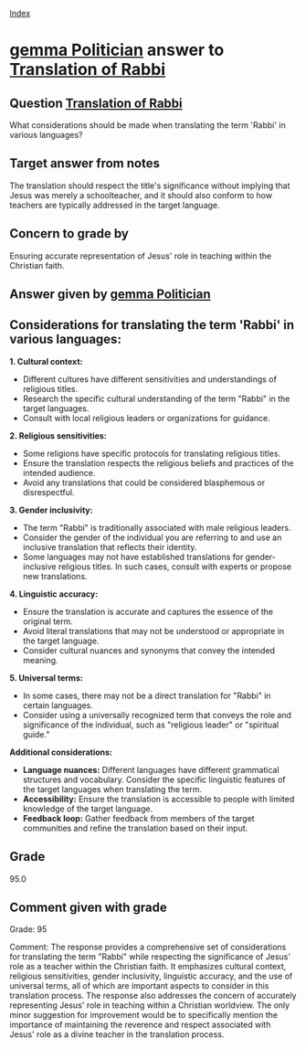 
[Index](../../index.md)
# [gemma Politician](../../answering_models/gemma_Politician.md) answer to [Translation of Rabbi](../../questions/Translation_of_Rabbi.md)

## Question [Translation of Rabbi](../../questions/Translation_of_Rabbi.md)
What considerations should be made when translating the term 'Rabbi' in various languages?

## Target answer from notes
The translation should respect the title's significance without implying that Jesus was merely a schoolteacher, and it should also conform to how teachers are typically addressed in the target language.

## Concern to grade by
Ensuring accurate representation of Jesus' role in teaching within the Christian faith.

## Answer given by [gemma Politician](../../answering_models/gemma_Politician.md)
## Considerations for translating the term 'Rabbi' in various languages:

**1. Cultural context:**

* Different cultures have different sensitivities and understandings of religious titles. 
* Research the specific cultural understanding of the term "Rabbi" in the target languages.
* Consult with local religious leaders or organizations for guidance.


**2. Religious sensitivities:**

* Some religions have specific protocols for translating religious titles. 
* Ensure the translation respects the religious beliefs and practices of the intended audience. 
* Avoid any translations that could be considered blasphemous or disrespectful.


**3. Gender inclusivity:**

* The term "Rabbi" is traditionally associated with male religious leaders. 
* Consider the gender of the individual you are referring to and use an inclusive translation that reflects their identity. 
* Some languages may not have established translations for gender-inclusive religious titles. In such cases, consult with experts or propose new translations.


**4. Linguistic accuracy:**

* Ensure the translation is accurate and captures the essence of the original term. 
* Avoid literal translations that may not be understood or appropriate in the target language. 
* Consider cultural nuances and synonyms that convey the intended meaning.


**5. Universal terms:**

* In some cases, there may not be a direct translation for "Rabbi" in certain languages. 
* Consider using a universally recognized term that conveys the role and significance of the individual, such as "religious leader" or "spiritual guide."


**Additional considerations:**

* **Language nuances:** Different languages have different grammatical structures and vocabulary. Consider the specific linguistic features of the target languages when translating the term.
* **Accessibility:** Ensure the translation is accessible to people with limited knowledge of the target language. 
* **Feedback loop:** Gather feedback from members of the target communities and refine the translation based on their input.

## Grade
95.0

## Comment given with grade
Grade: 95

Comment: The response provides a comprehensive set of considerations for translating the term "Rabbi" while respecting the significance of Jesus' role as a teacher within the Christian faith. It emphasizes cultural context, religious sensitivities, gender inclusivity, linguistic accuracy, and the use of universal terms, all of which are important aspects to consider in this translation process. The response also addresses the concern of accurately representing Jesus' role in teaching within a Christian worldview. The only minor suggestion for improvement would be to specifically mention the importance of maintaining the reverence and respect associated with Jesus' role as a divine teacher in the translation process.
